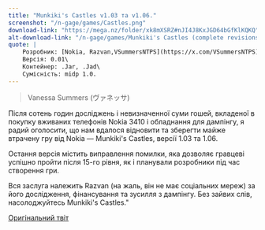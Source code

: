 ```yaml
---
title: "Munkiki's Castles v1.03 та v1.06."
screenshot: "/n-gage/games/Castles.png"
download-link: "https://mega.nz/folder/xk8mXSRZ#nJI4J8KxJGD64bGfKlKQKQ"
alt-download-link: "/n-gage/games/Munkiki's Castles (complete revisions dumped and preserved by Razvan).zip"
quote: |
    Розробник: [Nokia, Razvan,VSummersNTPS](https://x.com/VSummersNTPS)\
    Версія: 0.01\
    Контейнер: .Jar, .Jad\
    Сумісність: midp 1.0.
---
```


>Vanessa Summers (ヴァネッサ)

Після сотень годин досліджень і невизначенної суми гошей, вкладеної в покупку вживаних телефонів Nokia 3410 і обладнання для дампінгу, я радий оголосити, що нам вдалося відновити та зберегти майже втрачену гру від Nokia — Munkiki's Castles, версії 1.03 та 1.06.

Остання версія містить виправлення помилки, яка дозволяє гравцеві успішно пройти після 15-го рівня, як і планували розробники під час створення гри.

Вся заслуга належить Razvan (на жаль, він не має соціальних мереж) за його дослідження, фінансування та зусилля з дампінгу. Без зайвих слів, насолоджуйтесь Munkiki's Castles."

[Оригінальний твіт](https://x.com/VSummersNTPS/status/1655636765896499225)
